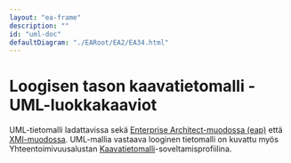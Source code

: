 ```yaml
---
layout: "ea-frame"
description: ""
id: "uml-doc"
defaultDiagram: "./EARoot/EA2/EA34.html"
---
```

# Loogisen tason kaavatietomalli - UML-luokkakaaviot
UML-tietomalli ladattavissa sekä [Enterprise Architect-muodossa (eap)](./kaavatietomalli.eap?raw=true) että [XMI-muodossa](./kaavatietomalli.xml?raw=true). UML-mallia vastaava looginen tietomalli on kuvattu myös Yhteentoimivuusalustan [Kaavatietomalli](https://tietomallit.suomi.fi/model/rytj-kaava/)-soveltamisprofiilina.
